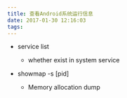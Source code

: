 ```yaml
---
title: 查看Android系统运行信息
date: 2017-01-30 12:16:03
tags:
---
```


* service list
  * whether exist in system service

* showmap -s [pid]
  * Memory allocation dump
